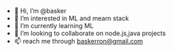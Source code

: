 - 👋 Hi, I’m @basker
- 👀 I’m interested in ML and mearn stack
- 🌱 I’m currently learning ML
- 💞️ I’m looking to collaborate on node.js,java projects
- 📫 reach me through baskerron@gmail.com

<!---
basker is a ✨ special ✨ repository because its `README.md` (this file) appears on your GitHub profile.
You can click the Preview link to take a look at your changes.
--->
